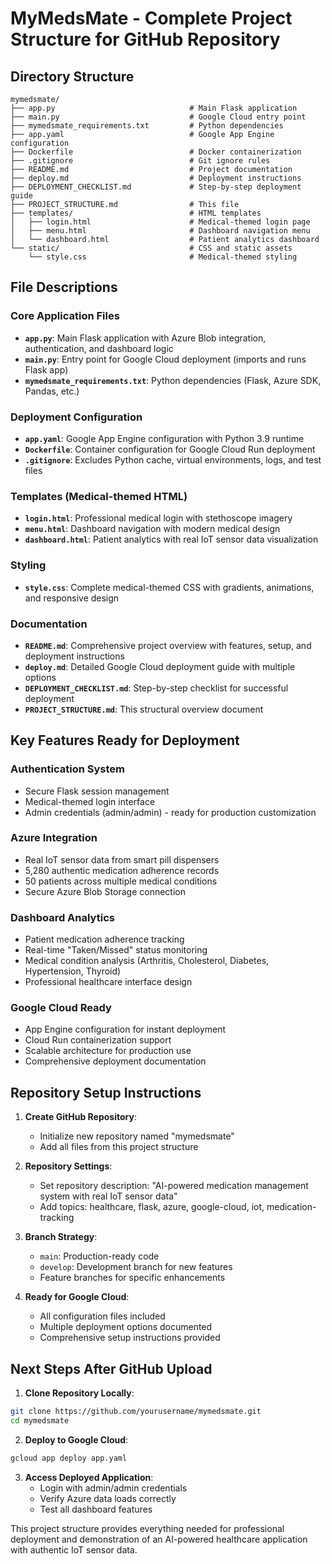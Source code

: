# MyMedsMate - Complete Project Structure for GitHub Repository

## Directory Structure
```
mymedsmate/
├── app.py                              # Main Flask application
├── main.py                             # Google Cloud entry point
├── mymedsmate_requirements.txt         # Python dependencies
├── app.yaml                            # Google App Engine configuration
├── Dockerfile                          # Docker containerization
├── .gitignore                          # Git ignore rules
├── README.md                           # Project documentation
├── deploy.md                           # Deployment instructions
├── DEPLOYMENT_CHECKLIST.md             # Step-by-step deployment guide
├── PROJECT_STRUCTURE.md                # This file
├── templates/                          # HTML templates
│   ├── login.html                      # Medical-themed login page
│   ├── menu.html                       # Dashboard navigation menu
│   └── dashboard.html                  # Patient analytics dashboard
└── static/                             # CSS and static assets
    └── style.css                       # Medical-themed styling
```

## File Descriptions

### Core Application Files
- **`app.py`**: Main Flask application with Azure Blob integration, authentication, and dashboard logic
- **`main.py`**: Entry point for Google Cloud deployment (imports and runs Flask app)
- **`mymedsmate_requirements.txt`**: Python dependencies (Flask, Azure SDK, Pandas, etc.)

### Deployment Configuration
- **`app.yaml`**: Google App Engine configuration with Python 3.9 runtime
- **`Dockerfile`**: Container configuration for Google Cloud Run deployment
- **`.gitignore`**: Excludes Python cache, virtual environments, logs, and test files

### Templates (Medical-themed HTML)
- **`login.html`**: Professional medical login with stethoscope imagery
- **`menu.html`**: Dashboard navigation with modern medical design
- **`dashboard.html`**: Patient analytics with real IoT sensor data visualization

### Styling
- **`style.css`**: Complete medical-themed CSS with gradients, animations, and responsive design

### Documentation
- **`README.md`**: Comprehensive project overview with features, setup, and deployment instructions
- **`deploy.md`**: Detailed Google Cloud deployment guide with multiple options
- **`DEPLOYMENT_CHECKLIST.md`**: Step-by-step checklist for successful deployment
- **`PROJECT_STRUCTURE.md`**: This structural overview document

## Key Features Ready for Deployment

### Authentication System
- Secure Flask session management
- Medical-themed login interface
- Admin credentials (admin/admin) - ready for production customization

### Azure Integration
- Real IoT sensor data from smart pill dispensers
- 5,280 authentic medication adherence records
- 50 patients across multiple medical conditions
- Secure Azure Blob Storage connection

### Dashboard Analytics
- Patient medication adherence tracking
- Real-time "Taken/Missed" status monitoring
- Medical condition analysis (Arthritis, Cholesterol, Diabetes, Hypertension, Thyroid)
- Professional healthcare interface design

### Google Cloud Ready
- App Engine configuration for instant deployment
- Cloud Run containerization support
- Scalable architecture for production use
- Comprehensive deployment documentation

## Repository Setup Instructions

1. **Create GitHub Repository**:
   - Initialize new repository named "mymedsmate"
   - Add all files from this project structure

2. **Repository Settings**:
   - Set repository description: "AI-powered medication management system with real IoT sensor data"
   - Add topics: healthcare, flask, azure, google-cloud, iot, medication-tracking

3. **Branch Strategy**:
   - `main`: Production-ready code
   - `develop`: Development branch for new features
   - Feature branches for specific enhancements

4. **Ready for Google Cloud**:
   - All configuration files included
   - Multiple deployment options documented
   - Comprehensive setup instructions provided

## Next Steps After GitHub Upload

1. **Clone Repository Locally**:
```bash
git clone https://github.com/yourusername/mymedsmate.git
cd mymedsmate
```

2. **Deploy to Google Cloud**:
```bash
gcloud app deploy app.yaml
```

3. **Access Deployed Application**:
   - Login with admin/admin credentials
   - Verify Azure data loads correctly
   - Test all dashboard features

This project structure provides everything needed for professional deployment and demonstration of an AI-powered healthcare application with authentic IoT sensor data.